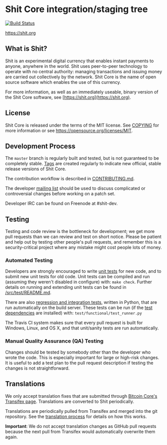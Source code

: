Shit Core integration/staging tree
=====================================

[![Build Status](https://travis-ci.org/shit-project/shit.svg?branch=master)](https://travis-ci.org/shit-project/shit)

https://shit.org

What is Shit?
----------------

Shit is an experimental digital currency that enables instant payments to
anyone, anywhere in the world. Shit uses peer-to-peer technology to operate
with no central authority: managing transactions and issuing money are carried
out collectively by the network. Shit Core is the name of open source
software which enables the use of this currency.

For more information, as well as an immediately useable, binary version of
the Shit Core software, see [https://shit.org](https://shit.org).

License
-------

Shit Core is released under the terms of the MIT license. See [COPYING](COPYING) for more
information or see https://opensource.org/licenses/MIT.

Development Process
-------------------

The `master` branch is regularly built and tested, but is not guaranteed to be
completely stable. [Tags](https://github.com/shit-project/shit/tags) are created
regularly to indicate new official, stable release versions of Shit Core.

The contribution workflow is described in [CONTRIBUTING.md](CONTRIBUTING.md).

The developer [mailing list](https://groups.google.com/forum/#!forum/shit-dev)
should be used to discuss complicated or controversial changes before working
on a patch set.

Developer IRC can be found on Freenode at #shit-dev.

Testing
-------

Testing and code review is the bottleneck for development; we get more pull
requests than we can review and test on short notice. Please be patient and help out by testing
other people's pull requests, and remember this is a security-critical project where any mistake might cost people
lots of money.

### Automated Testing

Developers are strongly encouraged to write [unit tests](src/test/README.md) for new code, and to
submit new unit tests for old code. Unit tests can be compiled and run
(assuming they weren't disabled in configure) with: `make check`. Further details on running
and extending unit tests can be found in [/src/test/README.md](/src/test/README.md).

There are also [regression and integration tests](/test), written
in Python, that are run automatically on the build server.
These tests can be run (if the [test dependencies](/test) are installed) with: `test/functional/test_runner.py`

The Travis CI system makes sure that every pull request is built for Windows, Linux, and OS X, and that unit/sanity tests are run automatically.

### Manual Quality Assurance (QA) Testing

Changes should be tested by somebody other than the developer who wrote the
code. This is especially important for large or high-risk changes. It is useful
to add a test plan to the pull request description if testing the changes is
not straightforward.

Translations
------------

We only accept translation fixes that are submitted through [Bitcoin Core's Transifex page](https://www.transifex.com/projects/p/bitcoin/).
Translations are converted to Shit periodically.

Translations are periodically pulled from Transifex and merged into the git repository. See the
[translation process](doc/translation_process.md) for details on how this works.

**Important**: We do not accept translation changes as GitHub pull requests because the next
pull from Transifex would automatically overwrite them again.
